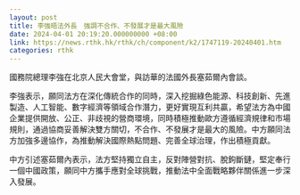 ```yaml
---
layout: post
title: 李強晤法外長　強調不合作、不發展才是最大風險
date: 2024-04-01 20:19:20.000000000 +08:00
link: https://news.rthk.hk/rthk/ch/component/k2/1747119-20240401.htm
categories: rthk
---
```


國務院總理李強在北京人民大會堂，與訪華的法國外長塞茹爾內會談。

李強表示，願同法方在深化傳統合作的同時，深入挖掘綠色能源、科技創新、先進製造、人工智能、數字經濟等領域合作潛力，更好實現互利共贏，希望法方為中國企業提供開放、公正、非歧視的營商環境，同時積極推動歐方遵循經濟規律和市場規則，通過協商妥善解決雙方關切，不合作、不發展才是最大的風險。中方願同法方加強多邊協作，為推動解決國際熱點問題、完善全球治理，作出積極貢獻。

中方引述塞茹爾內表示，法方堅持獨立自主，反對陣營對抗、脫鉤斷鏈，堅定奉行一個中國政策，願同中方攜手應對全球挑戰，推動法中全面戰略夥伴關係進一步深入發展。
